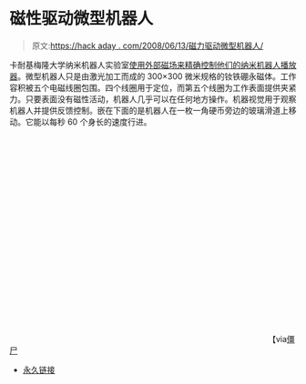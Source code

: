 # 磁性驱动微型机器人

> 原文:[https://hack aday . com/2008/06/13/磁力驱动微型机器人/](https://hackaday.com/2008/06/13/magnetically-actuated-microbots/)

卡耐基梅隆大学纳米机器人实验室[使用外部磁场来精确控制他们的纳米机器人播放器](http://nanolab.me.cmu.edu/projects/MagneticMicroRobot/)。微型机器人只是由激光加工而成的 300×300 微米规格的钕铁硼永磁体。工作容积被五个电磁线圈包围。四个线圈用于定位，而第五个线圈为工作表面提供夹紧力。只要表面没有磁性活动，机器人几乎可以在任何地方操作。机器视觉用于观察机器人并提供反馈控制。嵌在下面的是机器人在一枚一角硬币旁边的玻璃滑道上移动。它能以每秒 60 个身长的速度行进。

<object width="450" height="364"><param name="movie" value="http://www.youtube.com/v/gaaVFJcTIrY&amp;hl=en&amp;rel=0&amp;color1=0x3a3a3a&amp;color2=0x999999"></object>
【via[僵尸](http://www.botjunkie.com/2008/06/13/cmu-nanobots-large-enough-to-be-seen/)

*   [永久链接](http://nanolab.me.cmu.edu/projects/MagneticMicroRobot/)